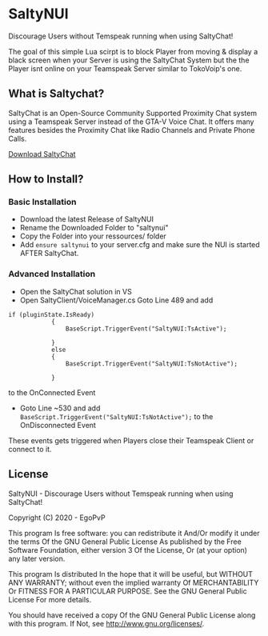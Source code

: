 # SaltyNUI
Discourage Users without Temspeak running when using SaltyChat!


The goal of this simple Lua scirpt is to block Player from moving & display a black screen when your Server is using the SaltyChat System but the the Player isnt online on your Teamspeak Server similar to TokoVoip's one.

## What is Saltychat?
SaltyChat is an Open-Source Community Supported Proximity Chat system using a Teamspeak Server instead of the GTA-V Voice Chat. 
It offers many features besides the Proximity Chat like Radio Channels and Private Phone Calls.

[Download SaltyChat](https://github.com/saltminede/saltychat-fivem)

## How to Install?
### Basic Installation
- Download the latest Release of SaltyNUI
- Rename the Downloaded Folder to "saltynui"
- Copy the Folder into your ressources/ folder
- Add `ensure saltynui` to your server.cfg and make sure the NUI is started AFTER SaltyChat.

### Advanced Installation
- Open the SaltyChat solution in VS
- Open SaltyClient/VoiceManager.cs
Goto Line 489 and add 
``` 
if (pluginState.IsReady)
            {
                BaseScript.TriggerEvent("SaltyNUI:TsActive");
                
            }
            else
            {
                BaseScript.TriggerEvent("SaltyNUI:TsNotActive");
                
            } 
```
to the OnConnected Event
- Goto Line ~530 and add `BaseScript.TriggerEvent("SaltyNUI:TsNotActive");` to the OnDisconnected Event

These events gets triggered when Players close their Teamspeak Client or connect to it.

## License

SaltyNUI - Discourage Users without Temspeak running when using SaltyChat!

Copyright (C) 2020 - EgoPvP

This program Is free software: you can redistribute it And/Or modify it under the terms Of the GNU General Public License As published by the Free Software Foundation, either version 3 Of the License, Or (at your option) any later version.

This program Is distributed In the hope that it will be useful, but WITHOUT ANY WARRANTY; without even the implied warranty Of MERCHANTABILITY Or FITNESS FOR A PARTICULAR PURPOSE. See the GNU General Public License For more details.

You should have received a copy Of the GNU General Public License along with this program. If Not, see http://www.gnu.org/licenses/.
